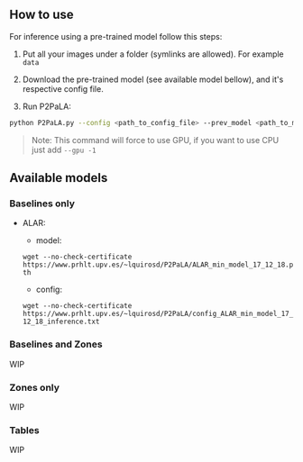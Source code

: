 ## How to use
For inference using a pre-trained model follow this steps:
1. Put all your images under a folder (symlinks are allowed). For example ```data```

2. Download the pre-trained model (see available model bellow), and it's respective config file.

3. Run P2PaLA:
```bash
python P2PaLA.py --config <path_to_config_file> --prev_model <path_to_model> --prod_data <pointer_to_your_images>
```

> Note: This command will force to use GPU, if you want to use CPU just add ```--gpu -1``` 

## Available models

### Baselines only
* ALAR:

    - model: 

    ```wget --no-check-certificate  https://www.prhlt.upv.es/~lquirosd/P2PaLA/ALAR_min_model_17_12_18.pth```
    - config: 

    ```wget --no-check-certificate  https://www.prhlt.upv.es/~lquirosd/P2PaLA/config_ALAR_min_model_17_12_18_inference.txt```

### Baselines and Zones
WIP

### Zones only
WIP

### Tables
WIP
